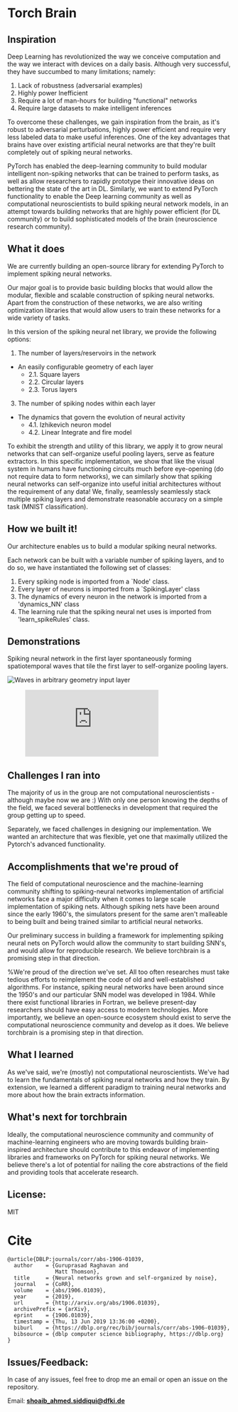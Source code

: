 # Torch Brain

## Inspiration
Deep Learning has revolutionized the way we conceive computation and the way we interact with devices on a daily basis. Although very successful, they have succumbed to many limitations; namely:
1. Lack of robustness (adversarial examples)
2. Highly power Inefficient
3. Require a lot of man-hours for building "functional" networks
4. Require large datasets to make intelligent inferences

To overcome these challenges, we gain inspiration from the brain, as it's robust to adversarial perturbations, highly power efficient and require very less labeled data to make useful inferences. One of the key advantages that brains have over existing artificial neural networks are that they're built completely out of spiking neural networks. 

PyTorch has enabled the deep-learning community to build modular intelligent non-spiking networks that can be trained to perform tasks, as well as allow researchers to rapidly prototype their innovative ideas on bettering the state of the art in DL. Similarly, we want to extend PyTorch functionality to enable the Deep learning community as well as computational neuroscientists to build spiking neural network models, in an attempt towards building networks that are highly power efficient (for DL community) or to build sophisticated models of the brain (neuroscience research community). 

## What it does

We are currently building an open-source library for extending PyTorch to implement spiking neural networks.

Our major goal is to provide basic building blocks that would allow the modular, flexible and scalable construction of 
spiking neural networks. Apart from the construction of these networks, we are also writing optimization libraries that would allow users to train these networks for a wide variety of tasks. 

In this version of the spiking neural net library, we provide the following options:
1. The number of layers/reservoirs in the network 
*  An easily configurable geometry of each layer 
    * 2.1\. Square layers
    * 2.2\. Circular layers
    * 2.3\. Torus layers
3. The number of spiking nodes within each layer
* The dynamics that govern the evolution of neural activity
    * 4.1\. Izhikevich neuron model
    * 4.2\. Linear Integrate and fire model

To exhibit the strength and utility of this library, we apply it to grow neural networks that can self-organize useful pooling layers, serve as feature extractors. In this specific implementation, we show that like the visual system in humans have functioning circuits much before eye-opening (do not require data to form networks), we can similarly show that spiking neural networks can self-organize into useful initial architectures without the requirement of any data! We, finally, seamlessly seamlessly stack multiple spiking layers and demonstrate reasonable accuracy on a simple task (MNIST classification).

## How we built it!

Our architecture enables us to build a modular spiking neural networks. 

Each network can be built with a variable number of spiking layers, and to do so, we have instantiated the following set of classes:
1. Every spiking node is imported from a `Node' class. 
2. Every layer of neurons is imported from a `SpikingLayer' class
3. The dynamics of every neuron in the network is imported from a 'dynamics_NN' class
4. The learning rule that the spiking neural net uses is imported from 'learn_spikeRules' class.  


## Demonstrations

Spiking neural network in the first layer spontaneously forming spatiotemporal waves that tile the first layer to self-organize pooling layers.

![Waves in arbitrary geometry input layer](https://caltech.box.com/s/fizv2qd60hca1vl7nb9ez4layaktf1j3)

<figure class="video_container">
  <iframe src="https://caltech.box.com/s/fizv2qd60hca1vl7nb9ez4layaktf1j3" frameborder="0" allowfullscreen="true"> </iframe>
</figure>

## Challenges I ran into
The majority of us in the group are not computational neuroscientists - although maybe now we are :)
With only one person knowing the depths of the field, we faced several bottlenecks in development that required the group getting up to speed. 

Separately, we faced challenges in designing our implementation. We wanted an architecture that was flexible, yet one that maximally utilized the Pytorch's advanced functionality. 

## Accomplishments that we're proud of

The field of computational neuroscience and the machine-learning community shifting to spiking-neural networks implementation of artificial networks face a major difficulty when it comes to large scale implementation of spiking nets. Although spiking nets have been around since the early 1960's, the simulators present for the same aren't malleable to being built and being trained similar to artificial neural networks. 

Our preliminary success in building a framework for implementing spiking neural nets on PyTorch would allow the community to start building SNN's, and would allow for reproducible research. We believe torchbrain is a promising step in that direction. 


%We're proud of the direction we've set. All too often researches must take tedious efforts to reimplement the code of old and well-established algorithms. For instance, spiking neural networks have been around since the 1950's and our particular SNN model was developed in 1984. While there exist functional libraries in Fortran, we believe present-day researchers should have easy access to modern technologies. More importantly, we believe an open-source ecosystem should exist to serve the computational neuroscience community and develop as it does. 
We believe torchbrain is a promising step in that direction. 

## What I learned
As we've said, we're (mostly) not computational neuroscientists. We've had to learn the fundamentals of spiking neural networks and how they train. By extension, we learned a different paradigm to training neural networks and more about how the brain extracts information. 

## What's next for torchbrain
Ideally, the computational neuroscience community and community of machine-learning engineers who are moving towards building brain-inspired architecture should contribute to this endeavor of implementing libraries and frameworks on PyTorch for spiking neural networks. We believe there's a lot of potential for nailing the core abstractions of the field and providing tools that accelerate research. 


## License:

MIT

# Cite

```
@article{DBLP:journals/corr/abs-1906-01039,
  author    = {Guruprasad Raghavan and
               Matt Thomson},
  title     = {Neural networks grown and self-organized by noise},
  journal   = {CoRR},
  volume    = {abs/1906.01039},
  year      = {2019},
  url       = {http://arxiv.org/abs/1906.01039},
  archivePrefix = {arXiv},
  eprint    = {1906.01039},
  timestamp = {Thu, 13 Jun 2019 13:36:00 +0200},
  biburl    = {https://dblp.org/rec/bib/journals/corr/abs-1906-01039},
  bibsource = {dblp computer science bibliography, https://dblp.org}
}
```

## Issues/Feedback:

In case of any issues, feel free to drop me an email or open an issue on the repository.

Email: **shoaib_ahmed.siddiqui@dfki.de**
